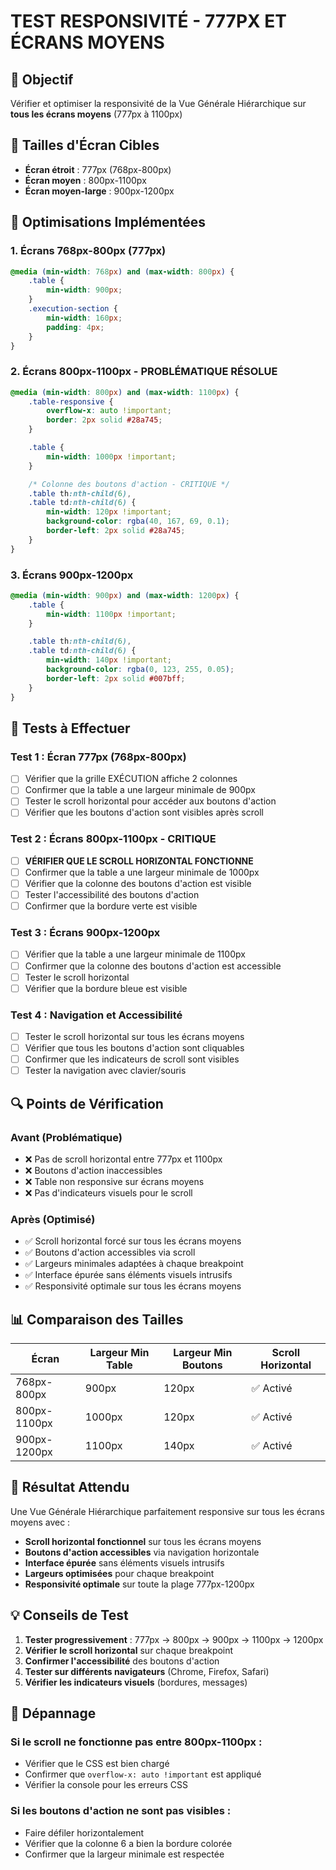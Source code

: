 # TEST RESPONSIVITÉ - 777PX ET ÉCRANS MOYENS

## 🎯 Objectif

Vérifier et optimiser la responsivité de la Vue Générale Hiérarchique sur **tous les écrans moyens** (777px à 1100px)

## 📱 Tailles d'Écran Cibles

-   **Écran étroit** : 777px (768px-800px)
-   **Écran moyen** : 800px-1100px
-   **Écran moyen-large** : 900px-1200px

## 🔧 Optimisations Implémentées

### 1. **Écrans 768px-800px (777px)**

```css
@media (min-width: 768px) and (max-width: 800px) {
    .table {
        min-width: 900px;
    }
    .execution-section {
        min-width: 160px;
        padding: 4px;
    }
}
```

### 2. **Écrans 800px-1100px - PROBLÉMATIQUE RÉSOLUE**

```css
@media (min-width: 800px) and (max-width: 1100px) {
    .table-responsive {
        overflow-x: auto !important;
        border: 2px solid #28a745;
    }

    .table {
        min-width: 1000px !important;
    }

    /* Colonne des boutons d'action - CRITIQUE */
    .table th:nth-child(6),
    .table td:nth-child(6) {
        min-width: 120px !important;
        background-color: rgba(40, 167, 69, 0.1);
        border-left: 2px solid #28a745;
    }
}
```

### 3. **Écrans 900px-1200px**

```css
@media (min-width: 900px) and (max-width: 1200px) {
    .table {
        min-width: 1100px !important;
    }

    .table th:nth-child(6),
    .table td:nth-child(6) {
        min-width: 140px !important;
        background-color: rgba(0, 123, 255, 0.05);
        border-left: 2px solid #007bff;
    }
}
```

## 🧪 Tests à Effectuer

### **Test 1 : Écran 777px (768px-800px)**

-   [ ] Vérifier que la grille EXÉCUTION affiche 2 colonnes
-   [ ] Confirmer que la table a une largeur minimale de 900px
-   [ ] Tester le scroll horizontal pour accéder aux boutons d'action
-   [ ] Vérifier que les boutons d'action sont visibles après scroll

### **Test 2 : Écrans 800px-1100px - CRITIQUE**

-   [ ] **VÉRIFIER QUE LE SCROLL HORIZONTAL FONCTIONNE**
-   [ ] Confirmer que la table a une largeur minimale de 1000px
-   [ ] Vérifier que la colonne des boutons d'action est visible
-   [ ] Tester l'accessibilité des boutons d'action
-   [ ] Confirmer que la bordure verte est visible

### **Test 3 : Écrans 900px-1200px**

-   [ ] Vérifier que la table a une largeur minimale de 1100px
-   [ ] Confirmer que la colonne des boutons d'action est accessible
-   [ ] Tester le scroll horizontal
-   [ ] Vérifier que la bordure bleue est visible

### **Test 4 : Navigation et Accessibilité**

-   [ ] Tester le scroll horizontal sur tous les écrans moyens
-   [ ] Vérifier que tous les boutons d'action sont cliquables
-   [ ] Confirmer que les indicateurs de scroll sont visibles
-   [ ] Tester la navigation avec clavier/souris

## 🔍 Points de Vérification

### **Avant (Problématique)**

-   ❌ Pas de scroll horizontal entre 777px et 1100px
-   ❌ Boutons d'action inaccessibles
-   ❌ Table non responsive sur écrans moyens
-   ❌ Pas d'indicateurs visuels pour le scroll

### **Après (Optimisé)**

-   ✅ Scroll horizontal forcé sur tous les écrans moyens
-   ✅ Boutons d'action accessibles via scroll
-   ✅ Largeurs minimales adaptées à chaque breakpoint
-   ✅ Interface épurée sans éléments visuels intrusifs
-   ✅ Responsivité optimale sur tous les écrans moyens

## 📊 Comparaison des Tailles

| Écran        | Largeur Min Table | Largeur Min Boutons | Scroll Horizontal |
| ------------ | ----------------- | ------------------- | ----------------- |
| 768px-800px  | 900px             | 120px               | ✅ Activé         |
| 800px-1100px | 1000px            | 120px               | ✅ Activé         |
| 900px-1200px | 1100px            | 140px               | ✅ Activé         |

## 🚀 Résultat Attendu

Une Vue Générale Hiérarchique parfaitement responsive sur tous les écrans moyens avec :
-   **Scroll horizontal fonctionnel** sur tous les écrans moyens
-   **Boutons d'action accessibles** via navigation horizontale
-   **Interface épurée** sans éléments visuels intrusifs
-   **Largeurs optimisées** pour chaque breakpoint
-   **Responsivité optimale** sur toute la plage 777px-1200px

## 💡 Conseils de Test

1. **Tester progressivement** : 777px → 800px → 900px → 1100px → 1200px
2. **Vérifier le scroll horizontal** sur chaque breakpoint
3. **Confirmer l'accessibilité** des boutons d'action
4. **Tester sur différents navigateurs** (Chrome, Firefox, Safari)
5. **Vérifier les indicateurs visuels** (bordures, messages)

## 🔧 Dépannage

### Si le scroll ne fonctionne pas entre 800px-1100px :

-   Vérifier que le CSS est bien chargé
-   Confirmer que `overflow-x: auto !important` est appliqué
-   Vérifier la console pour les erreurs CSS

### Si les boutons d'action ne sont pas visibles :

-   Faire défiler horizontalement
-   Vérifier que la colonne 6 a bien la bordure colorée
-   Confirmer que la largeur minimale est respectée

